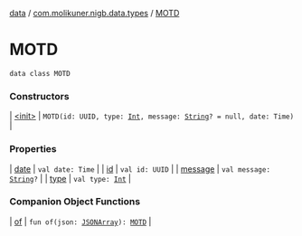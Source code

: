 [data](../../index.md) / [com.molikuner.nigb.data.types](../index.md) / [MOTD](./index.md)

# MOTD

`data class MOTD`

### Constructors

| [&lt;init&gt;](-init-.md) | `MOTD(id: UUID, type: `[`Int`](https://kotlinlang.org/api/latest/jvm/stdlib/kotlin/-int/index.html)`, message: `[`String`](https://kotlinlang.org/api/latest/jvm/stdlib/kotlin/-string/index.html)`? = null, date: Time)` |

### Properties

| [date](date.md) | `val date: Time` |
| [id](id.md) | `val id: UUID` |
| [message](message.md) | `val message: `[`String`](https://kotlinlang.org/api/latest/jvm/stdlib/kotlin/-string/index.html)`?` |
| [type](type.md) | `val type: `[`Int`](https://kotlinlang.org/api/latest/jvm/stdlib/kotlin/-int/index.html) |

### Companion Object Functions

| [of](of.md) | `fun of(json: `[`JSONArray`](https://developer.android.com/reference/org/json/JSONArray.html)`): `[`MOTD`](./index.md) |

